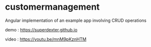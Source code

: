# customermanagement
Angular implementation of an example app involving  CRUD operations


demo : https://superdexter.github.io


video : https://youtu.be/mnM9pKznHTM

